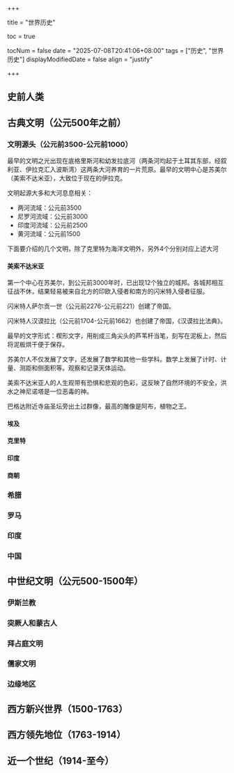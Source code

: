 +++

title = "世界历史"

toc = true

tocNum = false
date = "2025-07-08T20:41:06+08:00"
tags = ["历史", "世界历史"]
displayModifiedDate = false
align = "justify"

+++

## 史前人类



## 古典文明（公元500年之前）

### 文明源头（公元前3500-公元前1000）

最早的文明之光出现在底格里斯河和幼发拉底河（两条河均起于土耳其东部，经叙利亚、伊拉克汇入波斯湾）这两条大河养育的一片荒原。最早的文明中心是苏美尔（美索不达米亚），大致位于现在的伊拉克。

文明起源大多和大河息息相关：

* 两河流域：公元前3500
* 尼罗河流域：公元前3000
* 印度河流域：公元前2500
* 黄河流域：公元前1500

下面要介绍的几个文明，除了克里特为海洋文明外，另外4个分别对应上述大河

#### 美索不达米亚

第一个中心在苏美尔，到公元前3000年时，已出现12个独立的城邦。各城邦相互征战不休，结果轻易被来自北方的印欧入侵者和南方的闪米特入侵者征服。

闪米特人萨尔贡一世（公元前2276-公元前221）创建了帝国。

闪米特人汉谟拉比（公元前1704-公元前1662）也创建了帝国，《汉谟拉比法典》。

最早的文字形式：楔形文字，用削成三角尖头的芦苇杆当笔，刻写在泥板上，然后将泥板烘干便于保存。

苏美尔人不仅发展了文字，还发展了数学和其他一些学科。数学上发展了计时、计量、测距和侧面积等。观察和记录天体运动。

美索不达米亚人的人生观带有恐惧和悲观的色彩，这反映了自然环境的不安全，洪水之神尼诺塔是一位恶毒的神。

巴格达附近寺庙圣坛旁出土过群像，最高的雕像是阿布，植物之王。

#### 埃及

#### 克里特

#### 印度

#### 商朝

### 希腊

### 罗马

### 印度

### 中国

## 中世纪文明（公元500-1500年）

### 伊斯兰教

### 突厥人和蒙古人

### 拜占庭文明

### 儒家文明

### 边缘地区

## 西方新兴世界（1500-1763）



## 西方领先地位（1763-1914）



## 近一个世纪（1914-至今）


